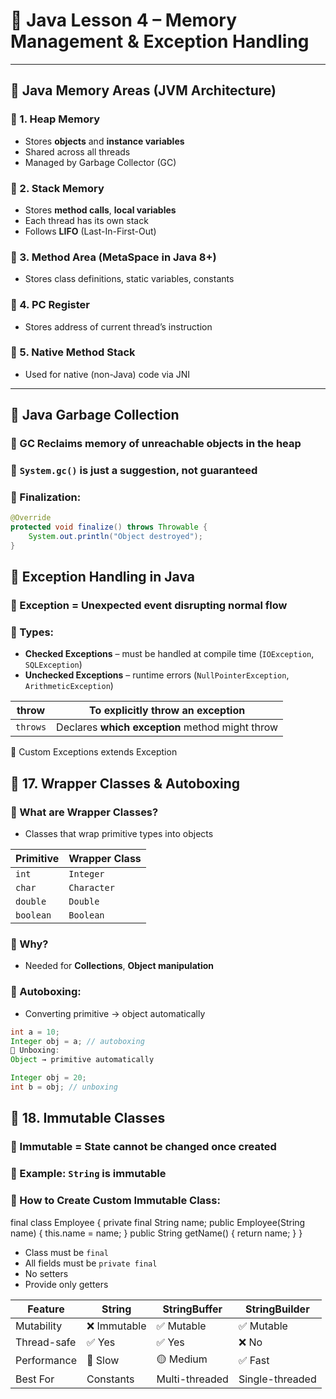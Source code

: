 # 🧠 Java Lesson 4 – Memory Management & Exception Handling

---

## 🧮 Java Memory Areas (JVM Architecture)

### 🔸 1. Heap Memory
- Stores **objects** and **instance variables**
- Shared across all threads
- Managed by Garbage Collector (GC)

### 🔸 2. Stack Memory
- Stores **method calls**, **local variables**
- Each thread has its own stack
- Follows **LIFO** (Last-In-First-Out)

### 🔸 3. Method Area (MetaSpace in Java 8+)
- Stores class definitions, static variables, constants

### 🔸 4. PC Register
- Stores address of current thread’s instruction

### 🔸 5. Native Method Stack
- Used for native (non-Java) code via JNI

---

## 🚮 Java Garbage Collection

### 🔹 GC Reclaims memory of unreachable objects in the heap

### 🔸 `System.gc()` is just a suggestion, **not guaranteed**

### 🔸 Finalization:
```java
@Override
protected void finalize() throws Throwable {
    System.out.println("Object destroyed");
}
```
## 🚨 Exception Handling in Java

### 🔹 Exception = **Unexpected event** disrupting normal flow

### 🔸 Types:

- **Checked Exceptions** – must be handled at compile time (`IOException`, `SQLException`)
- **Unchecked Exceptions** – runtime errors (`NullPointerException`, `ArithmeticException`)

| throw    | To **explicitly throw** an exception            |
| -------- | ----------------------------------------------- |
| `throws` | Declares **which exception** method might throw |
📜 Custom Exceptions extends Exception 

## 🔢 17. Wrapper Classes & Autoboxing

### 🔹 What are Wrapper Classes?
- Classes that wrap primitive types into objects

| Primitive | Wrapper Class |
|-----------|----------------|
| `int`     | `Integer`      |
| `char`    | `Character`    |
| `double`  | `Double`       |
| `boolean` | `Boolean`      |

### 🔸 Why?
- Needed for **Collections**, **Object manipulation**

### 🔸 Autoboxing:
- Converting primitive → object automatically

```java
int a = 10;
Integer obj = a; // autoboxing
🔸 Unboxing:
Object → primitive automatically

Integer obj = 20;
int b = obj; // unboxing
```
## 🧊 18. Immutable Classes

### 🔹 Immutable = **State cannot be changed once created**

### 🔸 Example: `String` is immutable

### 🔸 How to Create Custom Immutable Class:
final class Employee {
    private final String name;
    public Employee(String name) {
        this.name = name;
    }
    public String getName() {
        return name;
    }
}
- Class must be `final`
- All fields must be `private final`
- No setters
- Provide only getters

| Feature     | String      | StringBuffer   | StringBuilder   |
| ----------- | ----------- | -------------- | --------------- |
| Mutability  | ❌ Immutable | ✅ Mutable      | ✅ Mutable       |
| Thread-safe | ✅ Yes       | ✅ Yes          | ❌ No            |
| Performance | 🚫 Slow     | 🟡 Medium      | ✅ Fast          |
| Best For    | Constants   | Multi-threaded | Single-threaded |
